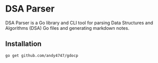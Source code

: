 # DSA Parser

DSA Parser is a Go library and CLI tool for parsing Data Structures and Algorithms (DSA) Go files and generating markdown notes.

## Installation

```bash
go get github.com/andy4747/gdocp
```
